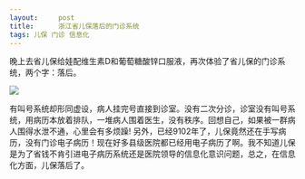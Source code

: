 ```yaml
---
layout:     post
title:      浙江省儿保落后的门诊系统
tags: 儿保 门诊 信息化
---
```

晚上去省儿保给娃配维生素D和葡萄糖酸锌口服液，再次体验了省儿保的门诊系统，两个字：落后。

![](https://gitee.com/catecholamin/blogimg/raw/master/img/HIS.jpg)

有叫号系统却形同虚设，病人挂完号直接到诊室。没有二次分诊，诊室没有叫号系统，用病历本放着排队，一堆病人围着医生，没有秩序。回想自己，如果被一群病人围得水泄不通，心里会有多烦躁! 另外，已经9102年了，儿保竟然还在手写病历，没有门诊电子病历！现在好多县级医院都已经用电子病历了啊。我不知道儿保是为了省钱不肯引进电子病历系统还是医院领导的信息化意识问题，总之，在信息化方面，儿保落后了。